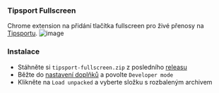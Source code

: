 ### Tipsport Fullscreen

Chrome extension na přidání tlačítka fullscreen pro živé přenosy na [Tipsportu](https://www.tipsport.cz/live).
![image](https://github.com/dominikjasek/tipsport-fullscreen/assets/48070343/d04e48a7-3ff4-4d76-a39f-a122acbf1e7d)

### Instalace

- Stáhněte si `tipsport-fullscreen.zip` z posledního [releasu](https://github.com/dominikjasek/tipsport-fullscreen/releases/latest)
- Běžte do [nastavení doplňků](chrome://extensions) a povolte `Developer mode`
- Klikněte na `Load unpacked` a vyberte složku s rozbaleným archivem
